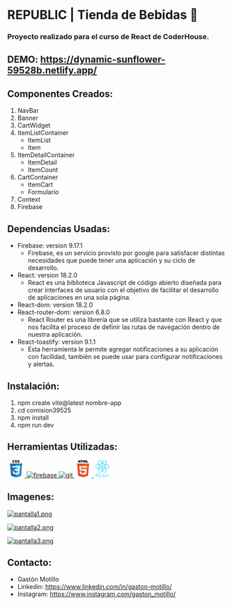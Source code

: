 # REPUBLIC | Tienda de Bebidas 🥂
### Proyecto realizado para el curso de React de CoderHouse.

</hr>

## DEMO: https://dynamic-sunflower-59528b.netlify.app/

</hr>

## Componentes Creados: 
1. NavBar
2. Banner
3. CartWidget
4. ItemListContainer
    * ItemList
    * Item
5. ItemDetailContainer
    * ItemDetail
    * ItemCount
6. CartContainer
    * ItemCart
    * Formulario
7. Context
8. Firebase

</hr>

## Dependencias Usadas: 
* Firebase: version 9.17.1
    * Firebase, es un servicio provisto por google para satisfacer distintas necesidades que puede tener una aplicación y su ciclo de desarrollo.  
* React: version 18.2.0
    * React es una biblioteca Javascript de código abierto diseñada para crear interfaces de usuario con el objetivo de facilitar el desarrollo de aplicaciones en una sola página. 
* React-dom: version 18.2.0
* React-router-dom: version 6.8.0
    * React Router es una librería que se utiliza bastante con React y que nos facilita el proceso de definir las rutas de navegación dentro de nuestra aplicación.
* React-toastify: version 9.1.1
    * Esta herramienta le permite agregar notificaciones a su aplicación con facilidad, también se puede usar para configurar notificaciones y alertas. 
    
</hr>

## Instalación:
 1. npm create vite@latest nombre-app
 2. cd comision39525
 3. npm install
 4. npm run dev

 </hr>

## Herramientas Utilizadas:
<p align="left"> <a href="https://www.w3schools.com/css/" target="_blank" rel="noreferrer"> <img src="https://raw.githubusercontent.com/devicons/devicon/master/icons/css3/css3-original-wordmark.svg" alt="css3" width="40" height="40"/> </a> <a href="https://firebase.google.com/" target="_blank" rel="noreferrer"> <img src="https://www.vectorlogo.zone/logos/firebase/firebase-icon.svg" alt="firebase" width="40" height="40"/> </a> <a href="https://git-scm.com/" target="_blank" rel="noreferrer"> <img src="https://www.vectorlogo.zone/logos/git-scm/git-scm-icon.svg" alt="git" width="40" height="40"/> </a> <a href="https://www.w3.org/html/" target="_blank" rel="noreferrer"> <img src="https://raw.githubusercontent.com/devicons/devicon/master/icons/html5/html5-original-wordmark.svg" alt="html5" width="40" height="40"/> </a> <a href="https://reactjs.org/" target="_blank" rel="noreferrer"> <img src="https://raw.githubusercontent.com/devicons/devicon/master/icons/react/react-original-wordmark.svg" alt="react" width="40" height="40"/> </a> </p>
    

</hr>

## Imagenes:

[![pantalla1.png](https://i.postimg.cc/9XKpr3FN/pantalla1.png)](https://postimg.cc/gryRTThv)

[![pantalla2.png](https://i.postimg.cc/J7sbZTsD/pantalla2.png)](https://postimg.cc/qgdhdxX4)

[![pantalla3.png](https://i.postimg.cc/zB19KLj3/pantalla3.png)](https://postimg.cc/PL23k50k)

</hr>

## Contacto:
* Gastón Motillo
* Linkedin: https://www.linkedin.com/in/gaston-motillo/
* Instagram: https://www.instagram.com/gaston_motillo/
